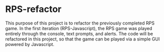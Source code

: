 # RPS-refactor
This purpose of this project is to refactor the previously completed RPS game. In the first iteration (RPS-Javascript), the RPS game was played entirely through the console, text prompts, and alerts. The code will be refactored in this project, so that the game can be played via a simple GUI powered by Javascript.